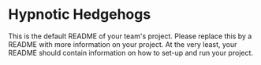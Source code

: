 # Hypnotic Hedgehogs
This is the default README of your team's project. Please replace this by a README with more information on your project. At the very least, your README should contain information on how to set-up and run your project.
